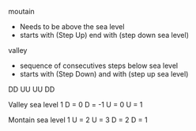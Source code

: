 moutain
* Needs to be above the sea level
* starts with (Step Up) end with (step down sea level)

valley
* sequence of consecutives steps below sea level
* starts with (Step Down) and with (step up sea level)

DD UU UU DD

Valley
sea level 1
D = 0
D = -1
U = 0
U = 1

Montain
sea level 1
U = 2
U = 3
D = 2
D = 1